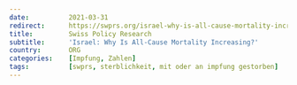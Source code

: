 ```yaml
---
date:          2021-03-31
redirect:      https://swprs.org/israel-why-is-all-cause-mortality-increasing/
title:         Swiss Policy Research
subtitle:      'Israel: Why Is All-Cause Mortality Increasing?'
country:       ORG
categories:    [Impfung, Zahlen]
tags:          [swprs, sterblichkeit, mit oder an impfung gestorben]
---
```

